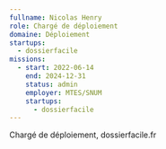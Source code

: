 ```yaml
---
fullname: Nicolas Henry
role: Chargé de déploiement
domaine: Déploiement
startups:
  - dossierfacile
missions:
  - start: 2022-06-14
    end: 2024-12-31
    status: admin
    employer: MTES/SNUM
    startups:
      - dossierfacile
---
```

Chargé de déploiement, dossierfacile.fr
